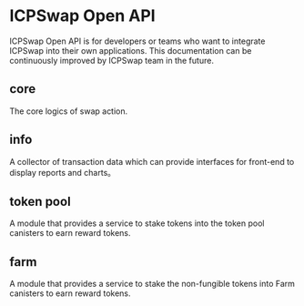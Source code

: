 # ICPSwap Open API

ICPSwap Open API is for developers or teams who want to integrate ICPSwap into their own applications. This documentation can be continuously improved by ICPSwap team in the future.

## core
The core logics of swap action.

## info
A collector of transaction data which can provide interfaces for front-end to display reports and charts。

## token pool
A module that provides a service to stake tokens into the token pool canisters to earn reward tokens.

## farm
A module that provides a service to stake the non-fungible tokens into Farm canisters to earn reward tokens.